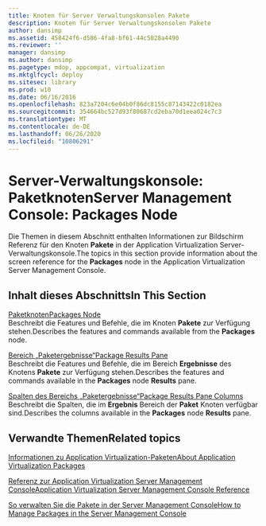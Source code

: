 ```yaml
---
title: Knoten für Server Verwaltungskonsolen Pakete
description: Knoten für Server Verwaltungskonsolen Pakete
author: dansimp
ms.assetid: 458424f6-d586-4fa8-bf61-44c5028a4490
ms.reviewer: ''
manager: dansimp
ms.author: dansimp
ms.pagetype: mdop, appcompat, virtualization
ms.mktglfcycl: deploy
ms.sitesec: library
ms.prod: w10
ms.date: 06/16/2016
ms.openlocfilehash: 823a7204c6e04b0f86dc8155c87143422c0182ea
ms.sourcegitcommit: 354664bc527d93f80687cd2eba70d1eea024c7c3
ms.translationtype: MT
ms.contentlocale: de-DE
ms.lasthandoff: 06/26/2020
ms.locfileid: "10806291"
---
```

# <span data-ttu-id="470af-103">Server-Verwaltungskonsole: Paketknoten</span><span class="sxs-lookup"><span data-stu-id="470af-103">Server Management Console: Packages Node</span></span>


<span data-ttu-id="470af-104">Die Themen in diesem Abschnitt enthalten Informationen zur Bildschirm Referenz für den Knoten **Pakete** in der Application Virtualization Server-Verwaltungskonsole.</span><span class="sxs-lookup"><span data-stu-id="470af-104">The topics in this section provide information about the screen reference for the **Packages** node in the Application Virtualization Server Management Console.</span></span>

## <span data-ttu-id="470af-105">Inhalt dieses Abschnitts</span><span class="sxs-lookup"><span data-stu-id="470af-105">In This Section</span></span>


<a href="" id="packages-node"></a>[<span data-ttu-id="470af-106">Paketknoten</span><span class="sxs-lookup"><span data-stu-id="470af-106">Packages Node</span></span>](packages-node.md)  
<span data-ttu-id="470af-107">Beschreibt die Features und Befehle, die im Knoten **Pakete** zur Verfügung stehen.</span><span class="sxs-lookup"><span data-stu-id="470af-107">Describes the features and commands available from the **Packages** node.</span></span>

<a href="" id="package-results-pane"></a>[<span data-ttu-id="470af-108">Bereich „Paketergebnisse“</span><span class="sxs-lookup"><span data-stu-id="470af-108">Package Results Pane</span></span>](package-results-pane.md)  
<span data-ttu-id="470af-109">Beschreibt die Features und Befehle, die im Bereich **Ergebnisse** des Knotens **Pakete** zur Verfügung stehen.</span><span class="sxs-lookup"><span data-stu-id="470af-109">Describes the features and commands available in the **Packages** node **Results** pane.</span></span>

<a href="" id="package-results-pane-columns"></a>[<span data-ttu-id="470af-110">Spalten des Bereichs „Paketergebnisse“</span><span class="sxs-lookup"><span data-stu-id="470af-110">Package Results Pane Columns</span></span>](package-results-pane-columns.md)  
<span data-ttu-id="470af-111">Beschreibt die Spalten, die im **Ergebnis** Bereich der **Paket** Knoten verfügbar sind.</span><span class="sxs-lookup"><span data-stu-id="470af-111">Describes the columns available in the **Packages** node **Results** pane.</span></span>

## <span data-ttu-id="470af-112">Verwandte Themen</span><span class="sxs-lookup"><span data-stu-id="470af-112">Related topics</span></span>


[<span data-ttu-id="470af-113">Informationen zu Application Virtualization-Paketen</span><span class="sxs-lookup"><span data-stu-id="470af-113">About Application Virtualization Packages</span></span>](about-application-virtualization-packages.md)

[<span data-ttu-id="470af-114">Referenz zur Application Virtualization Server Management Console</span><span class="sxs-lookup"><span data-stu-id="470af-114">Application Virtualization Server Management Console Reference</span></span>](application-virtualization-server-management-console-reference.md)

[<span data-ttu-id="470af-115">So verwalten Sie die Pakete in der Server Management Console</span><span class="sxs-lookup"><span data-stu-id="470af-115">How to Manage Packages in the Server Management Console</span></span>](how-to-manage-packages-in-the-server-management-console.md)

 

 





